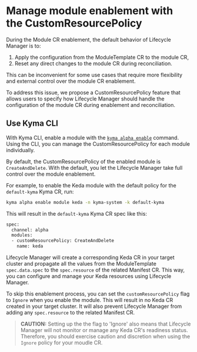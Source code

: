 # Manage module enablement with the CustomResourcePolicy

During the Module CR enablement, the default behavior of Lifecycle Manager is to:

1. Apply the configuration from the ModuleTemplate CR to the module CR,
2. Reset any direct changes to the module CR during reconciliation.

This can be inconvenient for some use cases that require more flexibility and external control over the module CR enablement.

To address this issue, we propose a CustomResourcePolicy feature that allows users to specify how Lifecycle Manager should handle the configuration of the module CR during enablement and reconciliation.

## Use Kyma CLI

With Kyma CLI, enable a module with the [`kyma alpha enable`](https://github.com/kyma-project/cli/blob/main/docs/gen-docs/kyma_alpha_enable.md) command. Using the CLI, you can manage the CustomResourcePolicy for each module individually.

By default, the CustomResourcePolicy of the enabled module is `CreateAndDelete`. With the default, you let the Lifecycle Manager take full control over the module enablement.

For example, to enable the Keda module with the default policy for the `default-kyma` Kyma CR, run:

```bash
kyma alpha enable module keda -n kyma-system -k default-kyma
```

This will result in the `default-kyma` Kyma CR spec like this:

```bash
spec:
  channel: alpha
  modules:
  - customResourcePolicy: CreateAndDelete
    name: keda
```

Lifecycle Manager will create a corresponding Keda CR in your target cluster and propagate all the values from the ModuleTemplate `spec.data.spec` to the `spec.resource` of the related Manifest CR. This way, you can configure and manage your Keda resources using Lifecycle Manager.

To skip this enablement process, you can set the `customResourcePolicy` flag to `Ignore` when you enable the module. This will result in no Keda CR created in your target cluster. It will also prevent Lifecycle Manager from adding any `spec.resource` to the related Manifest CR.

> **CAUTION:** Setting up the the flag to 'Ignore' also means that Lifecycle Manager will not monitor or manage any Keda CR's readiness status. Therefore, you should exercise caution and discretion when using the `Ignore` policy for your moudle CR.
